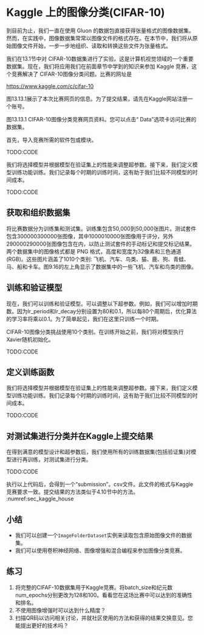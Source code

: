 

<!--
 * @version:
 * @Author:  StevenJokes https://github.com/StevenJokes
 * @Date: 2020-07-14 23:22:07
 * @LastEditors:  StevenJokes https://github.com/StevenJokes
 * @LastEditTime: 2020-09-10 22:09:36
 * @Description:MT
 * @TODO::
 * @Reference:
-->

# Kaggle 上的图像分类(CIFAR-10)

到目前为止，我们一直在使用 Gluon 的数据包直接获得张量格式的图像数据集。然而，在实践中，图像数据集常常以图像文件的格式存在。在本节中，我们将从原始图像文件开始，一步一步地组织、读取和转换这些文件为张量格式。

我们在13.1节中对 CIFAR-10数据集进行了实验。这是计算机视觉领域的一个重要数据集。现在，我们将应用我们在前面章节中学到的知识来参加 Kaggle 竞赛，这个竞赛解决了 CIFAR-10图像分类问题。比赛的网址是

https://www.kaggle.com/c/cifar-10

图13.13.1展示了本次比赛网页的信息。为了提交结果，请先在Kaggle网站注册一个账号。

图13.13.1 CIFAR-10图像分类竞赛网页资料。您可以点击“ Data”选项卡访问比赛的数据集。

首先，导入竞赛所需的软件包或模块。

TODO:CODE

我们将选择模型并根据模型在验证集上的性能来调整超参数。接下来，我们定义模型训练功能训练。我们记录每个时期的训练时间，这有助于我们比较不同模型的时间成本。

TODO:CODE


## 获取和组织数据集

将比赛数据分为训练集和测试集。训练集包含50,000到50,000张图片。测试套件包含300000300000张图像，其中1000010000张图像用于评分，另外290000290000张图像包含在内，以防止测试套件的手动标记和提交标记结果。两个数据集中的图像格式都是 PNG 格式，高度和宽度为32像素和三色通道(RGB)。这些图片涵盖了1010个类别: 飞机、汽车、鸟类、猫、鹿、狗、青蛙、马、船和卡车。图9.16的左上角显示了数据集中的一些飞机、汽车和鸟类的图像。

## 训练和验证模型

现在，我们可以训练和验证模型。可以调整以下超参数。例如，我们可以增加时期数。因为lr_period和lr_decay分别设置为80和0.1，所以每80个周期后，优化算法的学习率将乘以0.1。为了简单起见，我们在这里只训练一个时期。

CIFAR-10图像分类挑战使用10个类别。在训练开始之前，我们将对模型执行Xavier随机初始化。

TODO:CODE

## 定义训练函数

我们将选择模型并根据模型在验证集上的性能来调整超参数。接下来，我们定义模型训练功能训练。我们记录每个时期的训练时间，这有助于我们比较不同模型的时间成本。

TODO:CODE

## 对测试集进行分类并在Kaggle上提交结果

在得到满意的模型设计和超参数后，我们使用所有的训练数据集(包括验证集)对模型进行再训练，对测试集进行分类。

TODO:CODE

执行以上代码后，会得到一个“submission”。csv文件。此文件的格式与Kaggle竞赛要求一致。提交结果的方法类似于4.10节中的方法。
:numref:sec_kaggle_house

## 小结

* 我们可以创建一个`ImageFolderDataset`实例来读取包含原始图像文件的数据集。
* 我们可以使用卷积神经网络、图像增强和混合编程来参加图像分类竞赛。

## 练习

1. 将完整的CIFAF-10数据集用于Kaggle竞赛。将batch_size和纪元数num_epochs分别更改为128和100。看看您在这场比赛中可以达到的准确性和排名。
1. 不使用图像增强时可以达到什么精度？
1. 扫描QR码以访问相关讨论，并就社区使用的方法和获得的结果交换意见。您能提出更好的技术吗？
